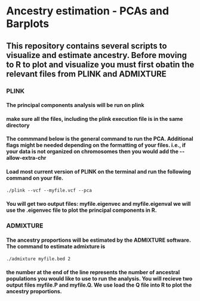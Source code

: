 # Ancestry estimation - PCAs and Barplots

## This repository contains several scripts to visualize and estimate ancestry. Before moving to R to plot and visualize you must first obatin the relevant files from PLINK and ADMIXTURE

### PLINK
#### The principal components analysis will be run on plink
#### make sure all the files, including the plink execution file is in the same directory
#### The commmand below is the general command to run the PCA. Additional flags might be needed depending on the formatting of your files. i.e., if your data is not organized on chromosomes then you would add the --allow-extra-chr
#### Load most current version of PLINK on the terminal and run the following command on your file. 
```
./plink --vcf --myfile.vcf --pca
```
#### You will get two output files: myfile.eigenvec and myfile.eigenval we will use the .eigenvec file to plot the principal components in R.

### ADMIXTURE
#### The ancestry proportions will be estimated by the ADMIXTURE software. The command to estimate admixture is 
```
./admixture myfile.bed 2
```
#### the number at the end of the line represents the number of ancestral populations you would like to use to run the analysis. You will recieve two output files myfile.P and myfile.Q. We use load the Q file into R to plot the ancestry proportions. 

